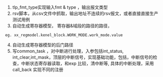 1. tlp_fmt_type实现输入fmt & type ，输出报文类型
2. rsv脚本，从csv文件中抓取，输出地址不连续的rsv报文，或者直接直接生产测试用例
3. 自动生成寄存器模型， 寄存器&域段的路径的路径，
~~~
eg. xx_regmodel.kenel_block.WORK_MODE.work_mode.value
~~~
4. 自动生成寄存器模型的后门路径
5. 写common_task ，对中断进行处理，入参包括int_status, int_clear,int_mask，顶层的中断信号，实现基础功能，包括，中断信号的检查，中断状态寄存器读取，和exp 比较，清中断等, 具体的中断处理，采用call_back 实现不同的注册